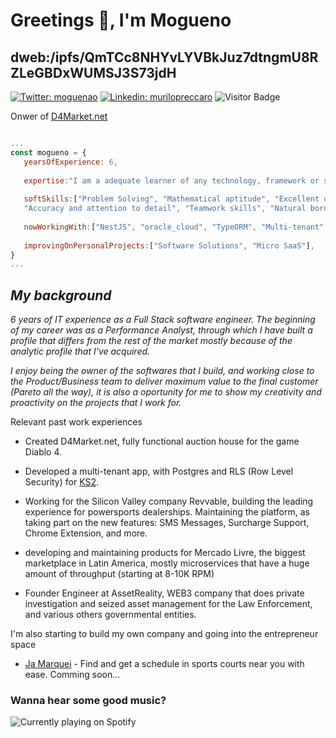 # Greetings 🖖, I'm Mogueno
## dweb:/ipfs/QmTCc8NHYvLYVBkJuz7dtngmU8RZLeGBDxWUMSJ3S73jdH

   [![Twitter: moguenao](https://img.shields.io/twitter/follow/Moguenao?style=social)](https://twitter.com/Moguenao)
   [![Linkedin: murilopreccaro](https://img.shields.io/badge/-Murilo%20Preccaro-blue?style=flat-square&logo=Linkedin&logoColor=white&link=https://www.linkedin.com/in/murilo-preccaro-565050169/)](https://www.linkedin.com/in/murilo-preccaro-565050169/)
   ![Visitor Badge](https://visitor-badge.laobi.icu/badge?page_id=mogueno.mogueno)

   Onwer of [D4Market.net](https://d4market.net)
```js

...
const mogueno = {
   yearsOfExperience: 6,
   
   expertise:"I am a adequate learner of any technology, framework or stack. Throw at me your hardest problem.",
   
   softSkills:["Problem Solving", "Mathematical aptitude", "Excellent organizational and time management skills",
   "Accuracy and attention to detail", "Teamwork skills", "Natural born leader"],
   
   nowWorkingWith:["NestJS", "oracle_cloud", "TypeORM", "Multi-tenant" ,"Typescript", "React" ],
   
   improvingOnPersonalProjects:["Software Solutions", "Micro SaaS"],
}
...
```

  ## _My background_
   
_6 years of IT experience as a Full Stack software engineer. The beginning of my career was as a Performance Analyst, through which I have built a profile that differs from the rest of the market mostly because of the analytic profile that I've acquired._

_I enjoy being the owner of the softwares that I build, and working close to the Product/Business team to deliver maximum value to the final customer (Pareto all the way), it is also a oportunity for me to show my creativity and proactivity on the projects that I work for._

Relevant past work experiences 

* Created D4Market.net, fully functional auction house for the game Diablo 4.

* Developed a multi-tenant app, with Postgres and RLS (Row Level Security) for [KS2](https://www.ks2inc.com).

* Working for the Silicon Valley company Revvable, building the leading experience for powersports dealerships. Maintaining the platform, as taking part on the new features: SMS Messages, Surcharge Support, Chrome Extension, and more. 

* developing and maintaining products for Mercado Livre, the biggest marketplace in Latin America, mostly microservices that have a huge amount of throughput (starting at 8-10K RPM)

* Founder Engineer at AssetReality, WEB3 company that does private investigation and seized asset management for the Law Enforcement, and various others governmental entities.

I'm also starting to build my own company and going into the entrepreneur space 
* [Ja Marquei](https://ja-marquei.webflow.io) - Find and get a schedule in sports courts near you with ease. 
  Comming soon...

### Wanna hear some good music?
 
 ![Currently playing on Spotify](https://spotify-github-profile.vercel.app/api/view.svg?uid=12148950172&cover_image=true&theme=default)
  





   




   
  
 


